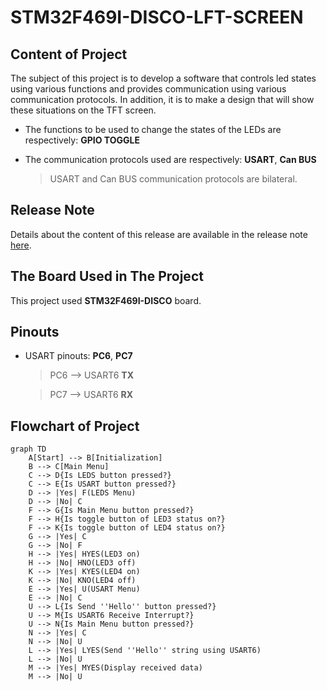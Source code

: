 

# STM32F469I-DISCO-LFT-SCREEN

## Content of Project

The subject of this project is to develop a software that controls led states using various functions and provides communication using various communication protocols. In addition, it is to make a design that will show these situations on the TFT screen.

- The functions to be used to change the states of the LEDs are respectively: **GPIO TOGGLE**

- The communication protocols used are respectively: **USART**, **Can BUS**
	> USART and Can BUS communication protocols are bilateral.

## Release Note

Details about the content of this release are available in the release note [here](https://github.com/lifternarge/STM32F469I-DISCO-LFT-SCREEN/blob/v.1.0/Release_Notes.html).

## The Board Used in The Project

This project used **STM32F469I-DISCO** board.

## Pinouts

- USART pinouts: **PC6**, **PC7**
	> PC6 --> USART6 **TX**
	
	> PC7 --> USART6 **RX**

## Flowchart of Project

```mermaid
graph TD
    A[Start] --> B[Initialization]
    B --> C[Main Menu]
    C --> D{Is LEDS button pressed?}
    C --> E{Is USART button pressed?}
    D --> |Yes| F(LEDS Menu)
    D --> |No| C
    F --> G{Is Main Menu button pressed?}
    F --> H{Is toggle button of LED3 status on?}
    F --> K{Is toggle button of LED4 status on?}
    G --> |Yes| C
    G --> |No| F
    H --> |Yes| HYES(LED3 on)
    H --> |No| HNO(LED3 off)
    K --> |Yes| KYES(LED4 on)
    K --> |No| KNO(LED4 off)
    E --> |Yes| U(USART Menu)
    E --> |No| C
    U --> L{Is Send ''Hello'' button pressed?}
    U --> M{Is USART6 Receive Interrupt?}
    U --> N{Is Main Menu button pressed?}
    N --> |Yes| C
    N --> |No| U
    L --> |Yes| LYES(Send ''Hello'' string using USART6)
    L --> |No| U
    M --> |Yes| MYES(Display received data)
    M --> |No| U
```
